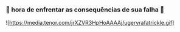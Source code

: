 ### 🎸 hora de enfrentar as consequências de sua falha 🎸
![https://media.tenor.com/jrXZVR3HpHoAAAAj/ugeryrafatrickle.gif]


<!--
**RyanBatistaBueno/RyanBatistaBueno** is a ✨ _special_ ✨ repository because its `README.md` (this file) appears on your GitHub profile.

Here are some ideas to get you started:

- 🔭 I’m currently working on ...
- 🌱 I’m currently learning ...
- 👯 I’m looking to collaborate on ...
- 🤔 I’m looking for help with ...
- 💬 Ask me about ...
- 📫 How to reach me: ...
- 😄 Pronouns: ...
- ⚡ Fun fact: ...
-->
